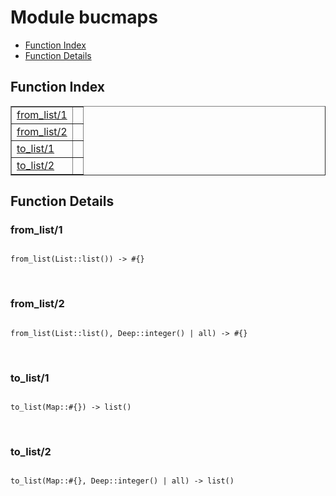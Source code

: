 

# Module bucmaps #
* [Function Index](#index)
* [Function Details](#functions)

<a name="index"></a>

## Function Index ##


<table width="100%" border="1" cellspacing="0" cellpadding="2" summary="function index"><tr><td valign="top"><a href="#from_list-1">from_list/1</a></td><td></td></tr><tr><td valign="top"><a href="#from_list-2">from_list/2</a></td><td></td></tr><tr><td valign="top"><a href="#to_list-1">to_list/1</a></td><td></td></tr><tr><td valign="top"><a href="#to_list-2">to_list/2</a></td><td></td></tr></table>


<a name="functions"></a>

## Function Details ##

<a name="from_list-1"></a>

### from_list/1 ###

<pre><code>
from_list(List::list()) -&gt; #{}
</code></pre>
<br />

<a name="from_list-2"></a>

### from_list/2 ###

<pre><code>
from_list(List::list(), Deep::integer() | all) -&gt; #{}
</code></pre>
<br />

<a name="to_list-1"></a>

### to_list/1 ###

<pre><code>
to_list(Map::#{}) -&gt; list()
</code></pre>
<br />

<a name="to_list-2"></a>

### to_list/2 ###

<pre><code>
to_list(Map::#{}, Deep::integer() | all) -&gt; list()
</code></pre>
<br />

